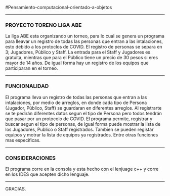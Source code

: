 #Pensamiento-computacional-orientado-a-objetos


-------------------------------------------------------------------------------------------------------------------------------
### PROYECTO TORENO LIGA ABE

La liga ABE esta organizando un torneo, para lo cual se genera un programa para lleavar un registro de todas las personas que entran a las intalaciones, esto debido a los protoclos de COVID. El registro de personas se separa en 3; Jugadores, Público y Staff. La entrada para el Staff y Jugadores es gratuita, mientras que para el Público tiene un precio de 30 pesos si eres mayor de 14 años. De igual forma hay un registro de los equipos que participaran en el torneo.

-------------------------------------------------------------------------------------------------------------------------------
### FUNCIONALIDAD

El programa lleva un registro de todas las personas que entran a las intalaciones, por medio de arreglos, en donde cada tipo de Persona (Jugador, Público, Staff) se guardaran en diferentes arreglos. Al registrarte se te pedirán diferentes datos segun el tipo de Persona pero todos tendrán que pasar por un protocolo de COVID. El programa permite, registrar y buscar segun el tipo de personas, de igual forma puede mostrar la lista de los Jugadores, Publico o Staff registrados. Tambien se pueden registar equipos y motrar la lista de equipos ya registrados. Entre otras funciones mas especificas.

-------------------------------------------------------------------------------------------------------------------------------
### CONSIDERACIONES

El programa corre en la consola y esta hecho con el lenjuage c++ y corre en los IDES que acepten dicho lenguaje.

-------------------------------------------------------------------------------------------------------------------------------
GRACIAS.
